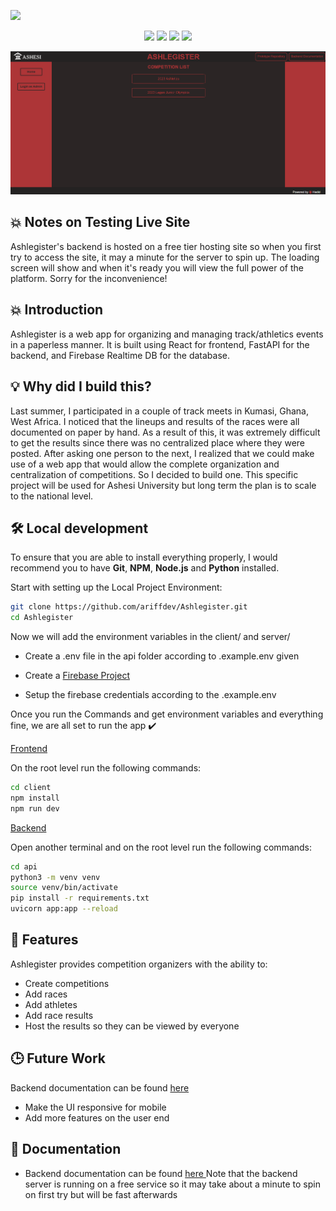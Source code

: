 
![](https://socialify.git.ci/ariffdev/Ashlegister/image?description=1&descriptionEditable=Athletics%20Management%20System&language=1&name=1&owner=1&theme=Light)



<p align="center">
<img src="https://img.shields.io/badge/Author-ariffdev-blue" />
<img src="https://img.shields.io/badge/Athletics Management System-maroon" />
<img src="https://img.shields.io/badge/React-blue" />
<img src="https://img.shields.io/badge/FastAPI-green" />
</p>

![Ashlegister Home Page](image.png)

## 💥 Notes on Testing Live Site

Ashlegister's backend is hosted on a free tier hosting site so when you first try to access the site, it may a minute for the server to spin up. The loading screen will show and when it's ready you will view the full power of the platform. Sorry for the inconvenience!

## 💥 Introduction

Ashlegister is a web app for organizing and managing track/athletics events in a paperless manner. It is built using React for frontend, FastAPI for the backend, and Firebase Realtime DB  for the database.


## 💡 Why did I build this?

Last summer, I participated in a couple of track meets in Kumasi, Ghana, West Africa. I noticed that the lineups and results of the races were all documented on paper by hand. As a result of this, it was extremely difficult to get the results since there was no centralized place where they were posted. After asking one person to the next, I realized that we could make use of a web app that would allow the complete organization and centralization of competitions. So I decided to build one. This specific project will be used for Ashesi University but long term the plan is to scale to the national level.

## 🛠️ Local development

To ensure that you are able to install everything properly, I would recommend you to have <b>Git</b>, <b>NPM</b>, <b>Node.js</b> and <b>Python</b> installed.


Start with setting up the Local Project Environment:

```sh
git clone https://github.com/ariffdev/Ashlegister.git
cd Ashlegister
```


Now we will add the environment variables in the client/ and server/

 - Create a .env file in the api folder according to .example.env given

 - Create a <a href="">Firebase Project</a>

 - Setup the firebase credentials according to the .example.env

Once you run the Commands and get environment variables and everything fine, we are all set to run the app ✔️

<ins> Frontend </ins>

On the root level run the following commands:

```sh
cd client
npm install
npm run dev
```



<ins> Backend </ins>

Open another terminal and on the root level run the following commands:

```sh
cd api
python3 -m venv venv
source venv/bin/activate
pip install -r requirements.txt
uvicorn app:app --reload
```

## 🥁 Features
Ashlegister provides competition organizers with the ability to:

-  Create competitions
- Add races
- Add athletes
- Add race results
- Host the results so they can be viewed by everyone

## 🕒 Future Work
Backend documentation can be found <a href="https://ashlegister.onrender.com"> here </a>
- Make the UI responsive for mobile
- Add more features on the user end



## 📃 Documentation
- Backend documentation can be found <a href="https://ashlegister.onrender"> here </a>
Note that the backend server is running on a free service so it may take about a minute to spin on first try but will be fast afterwards
